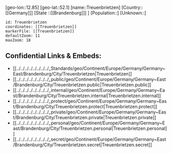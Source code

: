 ﻿---
location: [52.1,12.85]
mapzoom: [7,12] 
mapmarker: city 
type: City
tags:
- geo/City


SpocWebEntityId: 34970
isDeleted: false
confidential: public

---
[geo-lon::12.85]
[geo-lat::52.1]
[name::Treuenbrietzen]
[Country::[[Germany]]]
[State ::[[Brandenburg]]] ]
[Population::]
[Unknown::]


```leaflet
id: Treuenbrietzen
coordinates: [[Treuenbrietzen]]
markerFile: [[Treuenbrietzen]]
defaultZoom: 11 
maxZoom: 18
```


## Confidential Links & Embeds: 
- [[../../../../../../../../_Standards/geo/Continent/Europe/Germany/Germany~East/Brandenburg/City/Treuenbrietzen|Treuenbrietzen]] 
- [[../../../../../../../../_public/geo/Continent/Europe/Germany/Germany~East/Brandenburg/City/Treuenbrietzen.public|Treuenbrietzen.public]] 
- [[../../../../../../../../_internal/geo/Continent/Europe/Germany/Germany~East/Brandenburg/City/Treuenbrietzen.internal|Treuenbrietzen.internal]] 
- [[../../../../../../../../_protect/geo/Continent/Europe/Germany/Germany~East/Brandenburg/City/Treuenbrietzen.protect|Treuenbrietzen.protect]] 
- [[../../../../../../../../_private/geo/Continent/Europe/Germany/Germany~East/Brandenburg/City/Treuenbrietzen.private|Treuenbrietzen.private]] 
- [[../../../../../../../../_personal/geo/Continent/Europe/Germany/Germany~East/Brandenburg/City/Treuenbrietzen.personal|Treuenbrietzen.personal]] 
- [[../../../../../../../../_secret/geo/Continent/Europe/Germany/Germany~East/Brandenburg/City/Treuenbrietzen.secret|Treuenbrietzen.secret]] 
